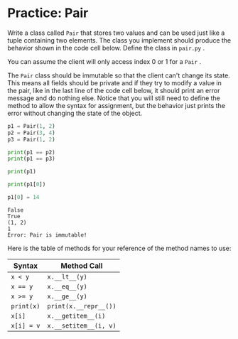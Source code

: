 # Practice: Pair

Write a class called `Pair` that stores two values and can be used just like a tuple containing two elements. The class you implement should produce the behavior shown in the code cell below. Define the class in `pair.py` .

You can assume the client will only access index 0 or 1 for a `Pair` .

The `Pair` class should be immutable so that the client can't change its state. This means all fields should be private and if they try to modify a value in the pair, like in the last line of the code cell below, it should print an error message and do nothing else. Notice that you will still need to define the method to allow the syntax for assignment, but the behavior just prints the error without changing the state of the object.

```python
p1 = Pair(1, 2)
p2 = Pair(3, 4)
p3 = Pair(1, 2)

print(p1 == p2)
print(p1 == p3)

print(p1)

print(p1[0])

p1[0] = 14
```

```text
False
True
(1, 2)
1
Error: Pair is immutable!
```

Here is the table of methods for your reference of the method names to use:

| Syntax     | Method Call           |
| ---------- | --------------------- |
| `x < y`    | `x.__lt__(y)`         |
| `x == y`   | `x.__eq__(y)`         |
| `x >= y`   | `x.__ge__(y)`         |
| `print(x)` | `print(x.__repr__())` |
| `x[i]`     | `x.__getitem__(i)`    |
| `x[i] = v` | `x.__setitem__(i, v)` |